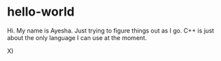 # hello-world

Hi. My name is Ayesha.
Just trying to figure things out as I go.
C++ is just about the only language I can use at the moment.

X)
